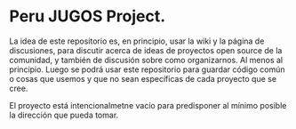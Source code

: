 # Peru JUGOS Project.

La idea de este repositorio es, en principio, usar la wiki y la página de discusiones, para discutir acerca de ideas de proyectos open source de la comunidad, y también de discusión sobre como organizarnos. Al menos al principio. Luego se podrá usar este repositorio para guardar código común o cosas que usemos y que no sean específicas de cada proyecto que se cree.

El proyecto está intencionalmetne vacío para predisponer al mínimo posible la dirección que pueda tomar.
